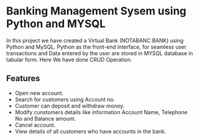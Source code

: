 # Banking Management Sysem using Python and MYSQL
In this project we have created a Virtual Bank (NOTABANC BANK) using Python and MySQL. Python as the front-end interface, for seamless user transactions and Data entered by the user are stored in MYSQL database in tabular form. Here We have done CRUD Operation.

## Features
- Open new account.
- Search for customers using Account no.
- Customer can deposit and withdraw money.
- Modify cunstomers details like information Account Name, Telephone No and Balance amount.
- Cancel account.
- View details of all customers who have accounts in the bank.
